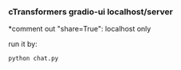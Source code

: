 ### cTransformers gradio-ui localhost/server

*comment out "share=True": localhost only

run it by:
```
python chat.py
```

